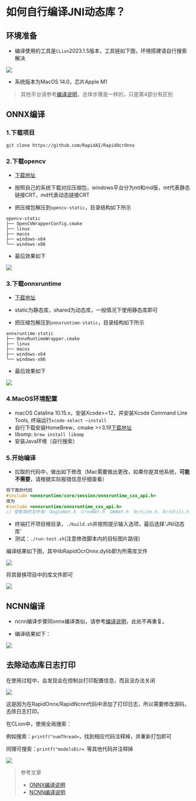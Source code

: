 # 如何自行编译JNI动态库？

## 环境准备

- 编译使用的工具是`CLion`2023.1.5版本，工具链如下图，环境搭建请自行搜索解决

![](./img/tool.png)

- 系统版本为MacOS 14.0，芯片Apple M1

> 其他平台请参考[编译说明](https://github.com/RapidAI/RapidOcrOnnx/blob/main/BUILD.md)，总体步骤是一样的，只是第4部分有区别

## ONNX编译

### 1.下载项目

```shell
git clone https://github.com/RapidAI/RapidOcrOnnx
```

### 2.下载opencv

- [下载地址](https://github.com/RapidAI/OpenCVBuilder/releases)

- 按照自己的系统下载对应压缩包，windows平台分为mt和md版，mt代表静态链接CRT，md代表动态链接CRT
- 把压缩包解压到`opencv-static`，目录结构如下所示

```
opencv-static
├── OpenCVWrapperConfig.cmake
├── linux
├── macos
├── windows-x64
└── windows-x86
```

- 最后效果如下

![](./img/mac-opencv.png)

### 3.下载onnxruntime

- [下载地址](https://github.com/RapidAI/OnnxruntimeBuilder/releases)

- static为静态库，shared为动态库，一般情况下使用静态库即可
- 把压缩包解压到`onnxruntime-static`，目录结构如下所示

```
onnxruntime-static
├── OnnxRuntimeWrapper.cmake
├── linux
├── macos
├── windows-x64
└── windows-x86
```

- 最后效果如下

![](./img/mac-ort.png)

### 4.MacOS环境配置

- macOS Catalina 10.15.x，安装Xcode>=12，并安装Xcode Command Line Tools, 终端运行`xcode-select –install`
- 自行下载安装HomeBrew，cmake >=3.19[下载地址](https://cmake.org/download/)
- libomp: `brew install libomp`
- 安装Java环境（自行搜索）


### 5.开始编译

- 拉取的代码中，做出如下修改（Mac需要做出更改，如果你是其他系统，**可能不需要**，请根据实际报错信息仔细查看）

```c
将下面的代码
#include <onnxruntime/core/session/onnxruntime_cxx_api.h>
改为
#include <onnxruntime/onnxruntime_cxx_api.h>
// 受影响的文件有: AngleNet.h  CrnnNet.h  DbNet.h  OcrLite.h. OcrUtils.h
```

- 终端打开项目根目录，`./build.sh`并按照提示输入选项，最后选择'JNI动态库'
- 测试：`./run-test.sh`(注意修改脚本内的目标图片路径)

编译结果如下图，其中libRapidOcrOnnx.dylib即为所需库文件

![](./img/onnx-lib.png)

将其替换项目中的库文件即可

![](./img/onnx-replace.png)



## NCNN编译

- ncnn编译步骤同onnx编译类似，请参考[编译说明](https://github.com/RapidAI/RapidOcrNcnn/blob/c2d168dbe685152bf78fab596917fd3da747933b/BUILD.md)，此处不再重复。

- 编译结果如下：

![](./img/ncnn-replace.png)

## 去除动态库日志打印

在使用过程中，会发现会在控制台打印配置信息，而且没办法关闭

![](./img/log.png)

这是因为在RapidOnnx/RapidNcnn代码中添加了打印日志，所以需要修改源码，去除日志打印。

在CLion中，使用全局搜索：

例如搜索：`printf("numThread=`，找到相应代码注释掉，并重新打包即可

同理可搜索：`printf("modelsDir= `等其他代码并注释掉

![](./img/log-remove.png)




> 参考文章
>
> - [ONNX编译说明](https://github.com/RapidAI/RapidOcrOnnx/blob/main/BUILD.md)
> - [NCNN编译说明](https://github.com/RapidAI/RapidOcrNcnn/blob/c2d168dbe685152bf78fab596917fd3da747933b/BUILD.md)

